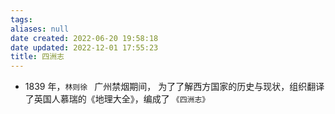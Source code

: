 ```yaml
---
tags: 
aliases: null
date created: 2022-06-20 19:58:18
date updated: 2022-12-01 17:55:23
title: 四洲志
---
```



- 1839 年，`林则徐 ` 广州禁烟期间， 为了了解西方国家的历史与现状，组织翻译了英国人慕瑞的《地理大全》，编成了 `《四洲志》`
